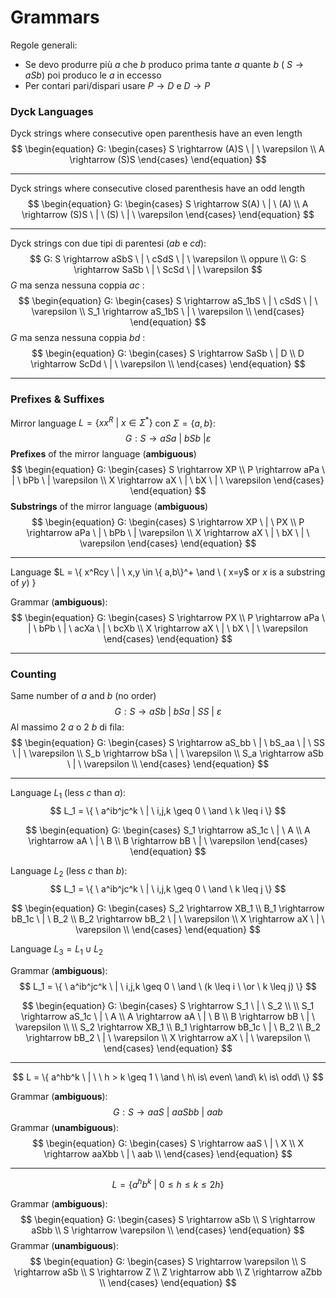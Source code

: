 # Grammars

Regole generali:

* Se devo produrre più $a$ che $b$ produco prima tante $a$ quante $b$ ( $S \rightarrow aSb$) poi produco le $a$ in eccesso 
* Per contari pari/dispari usare $P \rightarrow D$ e $D \rightarrow P​$

### Dyck Languages

Dyck strings where consecutive open parenthesis have an even length 
$$
\begin{equation}
  G: \begin{cases}
    S  \rightarrow (A)S \ | \ \varepsilon \\
    A \rightarrow (S)S
  \end{cases}
\end{equation}
$$

------

Dyck strings where consecutive closed parenthesis have an odd length 
$$
\begin{equation}
  G: \begin{cases}
    S  \rightarrow S(A) \ | \ (A)  \\
    A \rightarrow (S)S \ | \ (S) \ | \ \varepsilon
  \end{cases}
\end{equation}
$$

------

Dyck strings con due tipi di parentesi ($a$$b$ e $cd$):
$$
G:  S \rightarrow aSbS \ | \ cSdS \ | \ \varepsilon
\\
oppure
\\
  G:  S \rightarrow SaSb \ | \ ScSd \ | \ \varepsilon
$$
$G$ ma senza nessuna coppia $ac$ :
$$
\begin{equation}
  G: \begin{cases}
    S \rightarrow aS_1bS \ | \ cSdS \ | \ \varepsilon \\
    S_1 \rightarrow aS_1bS \ | \ \varepsilon \\
  \end{cases}
\end{equation}
$$
$G$ ma senza nessuna coppia $bd$ :
$$
\begin{equation}
  G: \begin{cases}
    S \rightarrow SaSb \ | D \\
    D \rightarrow ScDd \ | \ \varepsilon \\
  \end{cases}
\end{equation}
$$

----

### Prefixes & Suffixes

Mirror language $L = \{ xx^R \ | \ x \in \Sigma^*\}$ con $\Sigma = \{ a,b\}$:
$$
G: 
    S  \rightarrow aSa \ | \ bSb \ | \varepsilon
$$
**Prefixes** of the mirror language (**ambiguous**)
$$
\begin{equation}
  G: \begin{cases}
    S \rightarrow XP \\
    P \rightarrow aPa \ | \ bPb \ | \varepsilon \\
    X   \rightarrow aX \ | \ bX \ | \ \varepsilon
  \end{cases}
\end{equation}
$$
**Substrings** of the mirror language (**ambiguous**)
$$
\begin{equation}
  G: \begin{cases}
    S \rightarrow XP \ | \ PX \\
    P \rightarrow aPa \ | \ bPb \ | \varepsilon \\
    X   \rightarrow aX \ | \ bX \ | \ \varepsilon
  \end{cases}
\end{equation}
$$

------

Language $L = \{  x^Rcy \ | \ x,y \in \{ a,b\}^+ \and \ ( x=y$  or $x$ is a substring of  $y )\  \}$

Grammar (**ambiguous**):
$$
\begin{equation}
  G: \begin{cases}
    S \rightarrow PX \\
    P \rightarrow aPa \ | \ bPb \ | \ acXa \ | \ bcXb \\
    X   \rightarrow aX \ | \ bX \ | \ \varepsilon
  \end{cases}
\end{equation}
$$

-----

### Counting

Same number of $a$ and $b$ (no order)
$$
\begin{equation}
  G:
    S \rightarrow aSb \ | \ bSa \ | \ SS \ | \ \varepsilon
\end{equation}
$$
Al massimo 2 $a$ o 2 $b$ di fila:
$$
\begin{equation}
  G: \begin{cases}
    S \rightarrow aS_bb \ | \ bS_aa \ | \ SS \ | \ \varepsilon \\
    S_b \rightarrow bSa \ | \ \varepsilon \\
    S_a \rightarrow aSb \ | \ \varepsilon \\
  \end{cases}
\end{equation}
$$

----

Language $L_1$ (less $c$ than $a$):
$$
L_1 = \{ \ a^ib^jc^k \ | \ i,j,k \geq 0 \ \and \ k \leq i \}
$$

$$
\begin{equation}
  G: \begin{cases}
    S_1 \rightarrow aS_1c \ | \ A  \\
    A   \rightarrow aA \ | \ B \\
    B   \rightarrow bB \ | \ \varepsilon
  \end{cases}
\end{equation}
$$

Language $L_2$ (less $c$ than $b$):
$$
L_1 = \{ \ a^ib^jc^k \ | \ i,j,k \geq 0 \ \and \ k \leq j \}
$$

$$
\begin{equation}
  G: \begin{cases}
    S_2  \rightarrow XB_1 \\
    B_1 \rightarrow bB_1c \ | \ B_2 \\
    B_2 \rightarrow bB_2 \ | \ \varepsilon \\
    X \rightarrow aX \ | \ \varepsilon \\
  \end{cases}
\end{equation}
$$

Language $L_3 = L_1 \cup L_2$ 

Grammar (**ambiguous**):
$$
L_1 = \{ \ a^ib^jc^k \ | \ i,j,k \geq 0 \ \and \ (k \leq i \ \or \ k \leq j) \}
$$

$$
\begin{equation}
  G: \begin{cases}
    S \rightarrow S_1 \ | \ S_2 \\
    \\
    S_1 \rightarrow aS_1c \ | \ A  \\
    A   \rightarrow aA \ | \ B \\
    B   \rightarrow bB \ | \ \varepsilon \\
    \\
    S_2  \rightarrow XB_1 \\
    B_1 \rightarrow bB_1c \ | \ B_2 \\
    B_2 \rightarrow bB_2 \ | \ \varepsilon \\
    X \rightarrow aX \ | \ \varepsilon \\
  \end{cases}
\end{equation}
$$

------

$$
L = \{ a^hb^k \ | \ \ h > k \geq 1 \ \and \ h\ is\ even\ \and\ k\ is\ odd\ \}
$$

Grammar (**ambiguous**):
$$
   G:  S \rightarrow aaS \ | \ aaSbb \ | \ aab
$$
Grammar (**unambiguous**):
$$
\begin{equation}
  G: \begin{cases}
    S \rightarrow aaS \ | \ X \\
    X \rightarrow aaXbb \ | \ aab  \\
  \end{cases}
\end{equation}
$$

---

$$
L = \{ a^hb^k \ |\ 0 \leq h \leq k \leq 2h \}
$$

Grammar (**ambiguous**):
$$
\begin{equation}
  G: \begin{cases}
    S \rightarrow aSb \\
    S \rightarrow aSbb \\
    S \rightarrow \varepsilon  \\
  \end{cases}
\end{equation}
$$
Grammar (**unambiguous**):
$$
\begin{equation}
  G: \begin{cases}
    S \rightarrow \varepsilon \\
    S \rightarrow aSb \\
    S \rightarrow Z \\
    Z \rightarrow abb \\
    Z \rightarrow aZbb \\
  \end{cases}
\end{equation}
$$
